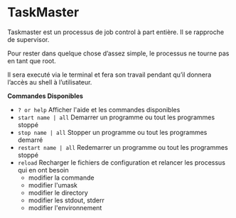 # TaskMaster
Taskmaster est un processus de job control à part entière. Il se rapproche de supervisor.

Pour rester dans quelque chose d’assez simple, le processus ne  tourne pas en tant que root.

Il sera executé via le terminal et fera son travail pendant qu’il donnera l’accès au shell à l’utilisateur.

**Commandes Disponibles**

* `? or help` Afficher l'aide et les commandes disponibles
* `start name | all` Demarrer un programme ou tout les programmes stoppé
* `stop name | all` Stopper un programme ou tout les programmes demarré
* `restart name | all` Redemarrer un programme ou tout les programmes stoppé
* `reload` Recharger le fichiers de configuration et relancer les processus qui en ont besoin
  * modifier la commande
  * modifier l'umask
  * modifier le directory
  * modifier les stdout, stderr
  * modifier l'environnement